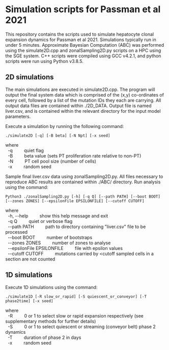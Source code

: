 # Simulation scripts for Passman et al 2021

This repository contains the scripts used to simulate hepatocyte clonal expansion dynamics for Passman et al 2021. Simulations typically run in under 5 minutes. Approximate Bayesian Computation (ABC) was performed using the simulate2D.cpp and zonalSampling2D.py scripts on a HPC using the SGE system. C++ scripts were compiled using GCC v4.2.1, and python scripts were run using Python v3.8.5.


## 2D simulations

The main simulations are executed in simulate2D.cpp. The program will output the final system data which is comprised of the (x,y) co-ordinates of every cell, followed by a list of the mutation IDs they each are carrying. All output data files are contained within ./2D_DATA. Output file is named liver.csv, and is contained within the relevant directory for the input model parameters.

Execute a simulation by running the following command:

```
./simulate2D [-q] [-B beta] [-N Npt] [-x seed]
```

where\
&nbsp;  -q &emsp;&emsp;	quiet flag\
&nbsp;  -B &emsp;&emsp;	beta value (sets PT proliferation rate relative to non-PT)\
&nbsp;  -N &emsp;&emsp;	PT cell pool size (number of cells)\
&nbsp;  -x &emsp;&emsp;	random seed


Sample final liver.csv data using zonalSampling2D.py. All files necessary to reproduce ABC results are contained within ./ABC/ directory. Run analysis using the command:

```
Python3 ./zonalSampling2D.py [-h] [-q Q] [--path PATH] [--boot BOOT] [--zones ZONES] [--epsilonFile EPSILONFILE] [--cutoff CUTOFF]
```

where\
&nbsp;  -h, --help &emsp;&emsp;	show this help message and exit\
&nbsp;  -q Q   &emsp;&emsp;                quiet or verbose flag\
&nbsp;  --path PATH  &emsp;&emsp;          path to directory containing "liver.csv" file to be processed\
&nbsp;  --boot BOOT  &emsp;&emsp;          number of bootstraps\
&nbsp;  --zones ZONES  &emsp;&emsp;        number of zones to analyse\
&nbsp;  --epsilonFile EPSILONFILE &emsp;&emsp;	file with epsilon values\
&nbsp;  --cutoff CUTOFF &emsp;&emsp;       mutations carried by <cutoff sampled cells in a section are not counted


## 1D simulations

Execute 1D simulations using the command:

```
./simulate1D [-R slow_or_rapid] [-S quiescent_or_conveyor] [-T phase2time] [-x seed]
```

where\
&nbsp;  -R &emsp;&emsp;	0 or 1 to select slow or rapid expansion respectively (see supplementary methods for further details)\
&nbsp;  -S &emsp;&emsp;	0 or 1 to select quiescent or streaming (conveyor belt) phase 2 dynamics\
&nbsp;  -T &emsp;&emsp;	duration of phase 2 in days\
&nbsp;  -x &emsp;&emsp;	random seed



